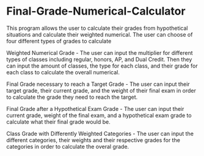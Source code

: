 # Final-Grade-Numerical-Calculator
This program allows the user to calculate their grades from hypothetical situations and calculate their weighted numerical. The user can choose of four different types of grades to calculate

Weighted Numerical Grade - The user can input the multiplier for different types of classes including regular, honors, AP, and Dual Credit. Then they can input the amount of classes, the type for each class, and their grade for each class to calculate the overall numerical.

Final Grade necessary to reach a Target Grade - The user can input their target grade, their current grade, and the weight of their final exam in order to calculate the grade they need to reach the target.

Final Grade after a Hypothetical Exam Grade - The user can input their current grade, weight of the final exam, and a hypothetical exam grade to calculate what their final grade would be.

Class Grade with Differently Weighted Categories - The user can input the different categories, their weights and their respective grades for the categories in order to calculate the overal grade.
